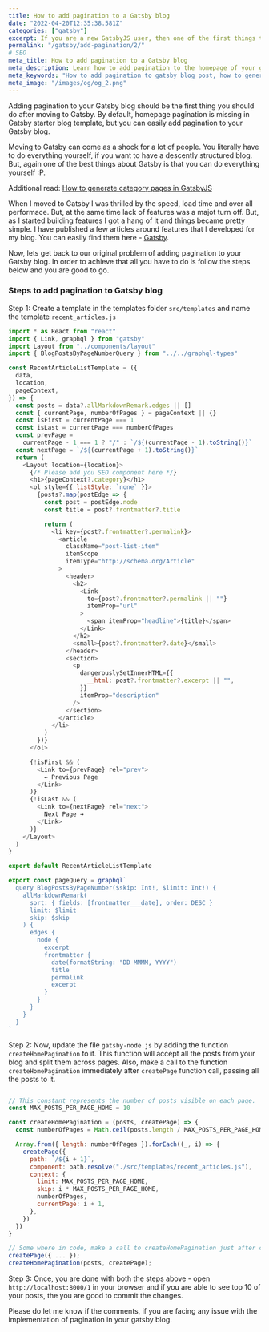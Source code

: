 ```yaml
---
title: How to add pagination to a Gatsby blog
date: "2022-04-20T12:35:38.581Z"
categories: ["gatsby"]
excerpt: If you are a new GatsbyJS user, then one of the first things that you must have observed is no option for pagination on homepage. But, the best things about Gatsby is that you can create anything you want. So, follow this tutorial to learn how to add pagination to your Gatsby blog.
permalink: "/gatsby/add-pagination/2/"
# SEO
meta_title: How to add pagination to a Gatsby blog
meta_description: Learn how to add pagination to the homepage of your gatsby blog. GatsbyJS is highly customizable and hence you can write a few lines of code to create paginated blog posts.
meta_keywords: "How to add pagination to gatsby blog post, how to generate paginated blog posts, how to add pagination in gatsby homepage"
meta_image: "/images/og/og_2.png"
---
```


Adding pagination to your Gatsby blog should be the first thing you should do after moving to Gatsby. By default, homepage pagination is missing in Gatsby starter blog template, but you can easily add pagination to your Gatsby blog.

Moving to Gatsby can come as a shock for a lot of people. You literally have to do everything yourself, if you want to have a descently structured blog. But, again one of the best things about Gatsby is that you can do everything yourself :P.

Additional read: [How to generate category pages in GatsbyJS](/gatsby/generate-category-pages-gatsby-blog/1/)

When I moved to Gatsby I was thrilled by the speed, load time and over all performace. But, at the same time lack of features was a majot turn off. But, as I started building features I got a hang of it and things became pretty simple. I have published a few articles around features that I developed for my blog. You can easily find them here - [Gatsby](/category/gatsby).

Now, lets get back to our original problem of adding pagination to your Gatsby blog. In order to achieve that all you have to do is follow the steps below and you are good to go.

### Steps to add pagination to Gatsby blog

Step 1: Create a template in the templates folder `src/templates` and name the template `recent_articles.js`

```javascript
import * as React from "react"
import { Link, graphql } from "gatsby"
import Layout from "../components/layout"
import { BlogPostsByPageNumberQuery } from "../../graphql-types"

const RecentArticleListTemplate = ({
  data,
  location,
  pageContext,
}) => {
  const posts = data?.allMarkdownRemark.edges || []
  const { currentPage, numberOfPages } = pageContext || {}
  const isFirst = currentPage === 1
  const isLast = currentPage === numberOfPages
  const prevPage =
    currentPage - 1 === 1 ? "/" : `/${(currentPage - 1).toString()}`
  const nextPage = `/${(currentPage + 1).toString()}`
  return (
    <Layout location={location}>
      {/* Please add you SEO component here */}
      <h1>{pageContext?.category}</h1>
      <ol style={{ listStyle: `none` }}>
        {posts?.map(postEdge => {
          const post = postEdge.node
          const title = post?.frontmatter?.title

          return (
            <li key={post?.frontmatter?.permalink}>
              <article
                className="post-list-item"
                itemScope
                itemType="http://schema.org/Article"
              >
                <header>
                  <h2>
                    <Link
                      to={post?.frontmatter?.permalink || ""}
                      itemProp="url"
                    >
                      <span itemProp="headline">{title}</span>
                    </Link>
                  </h2>
                  <small>{post?.frontmatter?.date}</small>
                </header>
                <section>
                  <p
                    dangerouslySetInnerHTML={{
                      __html: post?.frontmatter?.excerpt || "",
                    }}
                    itemProp="description"
                  />
                </section>
              </article>
            </li>
          )
        })}
      </ol>

      {!isFirst && (
        <Link to={prevPage} rel="prev">
          ← Previous Page
        </Link>
      )}
      {!isLast && (
        <Link to={nextPage} rel="next">
          Next Page →
        </Link>
      )}
    </Layout>
  )
}

export default RecentArticleListTemplate

export const pageQuery = graphql`
  query BlogPostsByPageNumber($skip: Int!, $limit: Int!) {
    allMarkdownRemark(
      sort: { fields: [frontmatter___date], order: DESC }
      limit: $limit
      skip: $skip
    ) {
      edges {
        node {
          excerpt
          frontmatter {
            date(formatString: "DD MMMM, YYYY")
            title
            permalink
            excerpt
          }
        }
      }
    }
  }
`
```

Step 2: Now, update the file `gatsby-node.js` by adding the function `createHomePagination` to it. This function will accept all the posts from your blog and split them across pages. Also, make a call to the function `createHomePagination` immediately after `createPage` function call, passing all the posts to it.

```javascript

// This constant represents the number of posts visible on each page.
const MAX_POSTS_PER_PAGE_HOME = 10

const createHomePagination = (posts, createPage) => {
  const numberOfPages = Math.ceil(posts.length / MAX_POSTS_PER_PAGE_HOME)

  Array.from({ length: numberOfPages }).forEach((_, i) => {
    createPage({
      path: `/${i + 1}`,
      component: path.resolve("./src/templates/recent_articles.js"),
      context: {
        limit: MAX_POSTS_PER_PAGE_HOME,
        skip: i * MAX_POSTS_PER_PAGE_HOME,
        numberOfPages,
        currentPage: i + 1,
      },
    })
  })
}

// Some where in code, make a call to createHomePagination just after createPage function call.
createPage({ ... });
createHomePagination(posts, createPage);
```

Step 3: Once, you are done with both the steps above - open `http://localhost:8000/1` in your browser and if you are able to see top 10 of your posts, the you are good to commit the changes.

Please do let me know if the comments, if you are facing any issue with the implementation of pagination in your gatsby blog.
